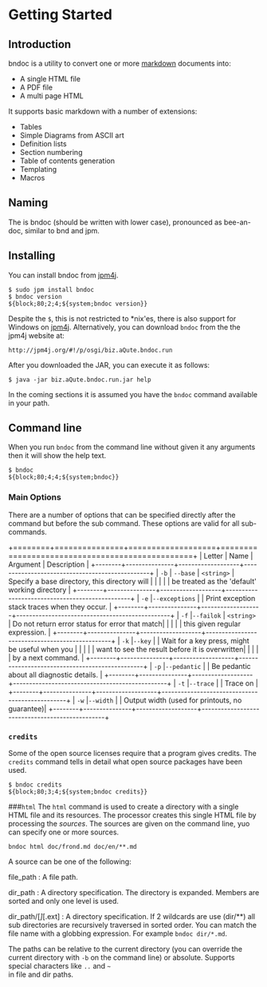 # Getting Started
## Introduction
bndoc is a utility to convert one or more [markdown][1] documents into:

* A single HTML file
* A PDF file
* A multi page HTML

It supports basic markdown with a number of extensions:

* Tables
* Simple Diagrams from ASCII art
* Definition lists
* Section numbering
* Table of contents generation
* Templating
* Macros

## Naming
The is bndoc (should be written with lower case), pronounced as bee-an-doc, similar to bnd
and jpm. 

## Installing
You can install bndoc from [jpm4j][2]. 

    $ sudo jpm install bndoc
    $ bndoc version
    ${block;80;2;4;${system;bndoc version}}

Despite the `$`, this is not restricted to *nix'es, there is also support for Windows on [jpm4j][3].
Alternatively, you can download `bndoc` from the the jpm4j website at:

	http://jpm4j.org/#!/p/osgi/biz.aQute.bndoc.run

After you downloaded the JAR, you can execute it as follows:

    $ java -jar biz.aQute.bndoc.run.jar help

In the coming sections it is assumed you have the `bndoc` command available in your path.

## Command line
When you run `bndoc` from the command line without given it any arguments then it 
will show the help text.

    $ bndoc
    ${block;80;4;4;${system;bndoc}}

### Main Options
There are a number of options that can be specified directly after the command but before the sub
command. These options are valid for all sub-commands.

+========+===============+===================+================================================+
| Letter | Name          | Argument          | Description                                    |
+--------+---------------+-------------------+------------------------------------------------+
| `-b`   | `--base`      | `<string>`        | Specify a base directory, this directory will  |
|        |               |                   | be treated as the 'default' working directory  |
+--------+---------------+-------------------+------------------------------------------------+
| `-e`   |`--exceptions` |                   | Print exception stack traces when they occur.  |
+--------+---------------+-------------------+------------------------------------------------+
| `-f`   |`--failok`     | `<string>`        | Do not return error status for error that match|
|        |               |                   | this given regular expression.                 |
+--------+---------------+-------------------+------------------------------------------------+
| `-k`   |`--key`        |                   | Wait for a key press, might be useful when you |
|        |               |                   | want to see the result before it is overwritten|
|        |               |                   | by a next command.                             |
+--------+---------------+-------------------+------------------------------------------------+
| `-p`   |`--pedantic`   |                   | Be pedantic about all diagnostic details.      |
+--------+---------------+-------------------+------------------------------------------------+
| `-t`   |`--trace`      |                   | Trace on                                       |
+--------+---------------+-------------------+------------------------------------------------+
| `-w`   |`--width`      |                   | Output width (used for printouts, no guarantee)|
+--------+---------------+-------------------+------------------------------------------------+


### `credits`
Some of the open source licenses require that a program gives credits. The `credits` command
tells in detail what open source packages have been used.

    $ bndoc credits
    ${block;80;3;4;${system;bndoc credits}}
 
###`html`
The `html` command is used to create a directory with a single HTML file and its resources. The
processor creates this single HTML file by processing the _sources_. The sources are given
on the command line, yuo can specify one or more sources. 

	bndoc html doc/frond.md doc/en/**.md

A source can be one of the following:

file_path
:	A file path.  

dir_path
:	A directory specification. The directory is expanded. Members are sorted and only one level
	is used. 

dir_path/[*]*[.ext]
:	A directory specification. If 2 wildcards are use (dir/**) all sub directories are recursively
	traversed in sorted order. You can match the file name with a globbing expression. For example
	`bndoc dir/*.md`.

The paths can be relative to the current directory (you can override the current directory 
with `-b` on the command line) or absolute. Supports special characters like `..` and `~`  
in file and dir paths. 
	


	


[1]: http://daringfireball.net/projects/markdown/
[2]: http://jpm4j.org/#!/p/osgi/biz.aQute.bndoc.run
[3]: http://jpm4j.org/#!/md/windows

